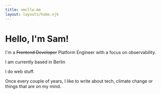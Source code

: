 ```yaml
---
title: smcllw.me
layout: layouts/home.njk
---
```



# Hello, I'm Sam!

I'm a <strike>Frontend Developer</strike> Platform Engineer with a focus on observability.

I am currently based in Berlin

I do web stuff.

Once every couple of years, I like to write about tech, climate change or things that are on my mind.
